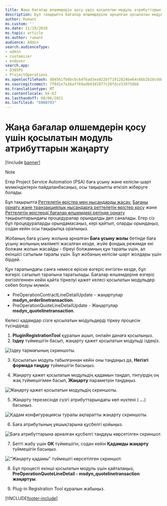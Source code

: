 ```yaml
---
title: Жаңа бағалар өлшемдерін қосу үшін қосылатын модуль атрибуттарын жаңарту
description: Бұл тақырыпта бағалар өлшемдеріне арналған қосылатын модуль атрибуттарын жаңарту туралы ақпарат берілген.
author: Rumant
ms.custom: ''
ms.date: 11/19/2018
ms.topic: article
ms.author: rumant
audience: Admin
search.audienceType:
- admin
- customizer
- enduser
search.app:
- D365PS
- ProjectOperations
ms.openlocfilehash: d04561fb6bcbc64f6ad3ea922bff1912824be64c6bb2b18cddd95e9b1b5c7850
ms.sourcegitcommit: 7f8d1e7a16af769adb43d1877c28fdce53975db8
ms.translationtype: MT
ms.contentlocale: kk-KZ
ms.lasthandoff: 08/06/2021
ms.locfileid: "6988793"
---
```

# <a name="update-plug-in-attributes-to-include-new-pricing-dimensions"></a>Жаңа бағалар өлшемдерін қосу үшін қосылатын модуль атрибуттарын жаңарту

[!include [banner](../includes/psa-now-project-operations.md)]

> [!NOTE]
> Егер Project Service Automation (PSA) баға ұсыну және келісім-шарт мүмкіндіктерін пайдаланбасаңыз, осы тақырыпты өткізіп жіберуге болады.

Бұл тақырыпта [Реттелетін өрістер мен нысандарды жасау](create-custom-fields-entities.md), [Бағаны орнату және транзакциялық нысандарға реттелетін өрістер қосу](field-references.md) және [Реттелетін өрістерді бағалар өлшемдері ретінде орнату](set-up-pricing-dimensions.md) тақырыптарындағы процедуралар орындалды деп саналады. Егер сіз бұл процедураларды орындамасаңыз, кері қайтып, оларды орындаңыз, содан кейін осы тақырыпқа оралыңыз.

Жобаның баға ұсыну жолына арналған **Баға ұсыну жолы** бетінде баға ұсыну жолының мәліметі жасалған кезде, жүйе фондық режимде екі болжам жолын жасайды - біреуі болжамның құн тарапы үшін, ал екіншісі сатылым тарапы үшін. Бұл жобаның келісім-шарт жолдары үшін бірдей.

Құн тарапындағы санға немесе өріске өзгеріс енгізген кезде, бұл өзгеріс сатылып тарапына таратылады. Бағалар өлшемдеріне өзгеріс енгізілгеннен кейін қайта тіркелуі қажет келесі қосылатын модульдер себеп болуы мүмкін.

- PreOperationContractLineDetailUpdate - жаңартулар **msdyn_orderlinetransaction**.
- PreOperationQuoteLineDetailUpdate - Жаңартулар **msdyn_quotelinetransaction**.

Келесі қадамдар сізге қосылатын модульдерді тіркеу процесін түсіндіреді.

1. **PluginRegistrationTool** құралын ашып, онлайн данаға қосылыңыз.
2. **Іздеу** түймешігін басып, жаңарту қажет қосылатын модульді іздеңіз.

 ![Іздеу тармағының скриншоты.](media/PRT-1.png)

3. Қосылатын модуль табылғаннан кейін оны таңдаңыз да, **Негізгі формада таңдау** түймешігін басыңыз.

4. Жаңарту қажет қосылатын модульдің қадамын таңдап, тінтуірдің оң жақ түймешігімен басып, **Жаңарту** параметрін таңдаңыз.

 ![Жаңарту қажет қосылатын модульдің скриншоты.](media/PRT-2.png)
 
5. Жаңарту терезесінде сүзгі атрибуттарындағы көп нүктені ( **...**) басыңыз.

 ![Қадам конфигурациясы туралы ақпаратты жаңарту скриншоты.](media/PRT-3.png)
 
6. Баға атрибутының ұяшықтарына құсбелгі қойыңыз.

 ![Баға атрибуттарына арналған құсбелгі таңдауы көрсетілген скриншот.](media/PRT-4.png)

7. Бетті жабу үшін **OK** түймешігін, содан кейін **Қадамды жаңарту** түймешігін басыңыз.

 !["Жаңарту қадамы" түймешігі көрсетілген скриншот.](media/PRT-5.png)
 
8. Бұл процесті екінші қосылатын модуль үшін қайталаңыз, **PreOperationQuoteLineDetail - msdyn_quotelinetransaction жаңартуы**.

9. Plug-in Registration Tool құралын жабыңыз.



[!INCLUDE[footer-include](../includes/footer-banner.md)]